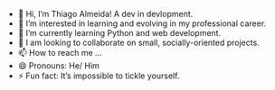 - 👋 Hi, I’m Thiago Almeida! A dev in devlopment.
- 👀 I’m interested in learning and evolving in my professional career.
- 🌱 I’m currently learning Python and web development.
- 💞️ I am looking to collaborate on small, socially-oriented projects.
- 📫 How to reach me ...
- 😄 Pronouns: He/ Him
- ⚡ Fun fact: It’s impossible to tickle yourself.

<!---
thiago7Dev/thiago7Dev is a ✨ special ✨ repository because its `README.md` (this file) appears on your GitHub profile.
You can click the Preview link to take a look at your changes.
--->
